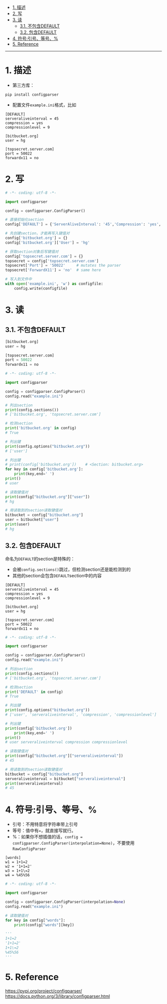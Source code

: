 - [1. 描述](#1-描述)
- [2. 写](#2-写)
- [3. 读](#3-读)
  - [3.1. 不包含DEFAULT](#31-不包含default)
  - [3.2. 包含DEFAULT](#32-包含default)
- [4. 符号:引号、等号、%](#4-符号引号等号)
- [5. Reference](#5-reference)

---

# 1. 描述
- 第三方库：
```python
pip install configparser
```
- 配置文件`example.ini`格式，比如
```
[DEFAULT]
serveraliveinterval = 45
compression = yes
compressionlevel = 9

[bitbucket.org]
user = hg

[topsecret.server.com]
port = 50022
forwardx11 = no
```

# 2. 写
```python
# -*- coding: utf-8 -*-

import configparser

config = configparser.ConfigParser()

# 直接初始化section
config['DEFAULT'] = {'ServerAliveInterval': '45','Compression': 'yes','CompressionLevel': '9'}

# 先创建section，才能再写入键值对
config['bitbucket.org'] = {}
config['bitbucket.org']['User'] = 'hg'

# 获取section对象后写键值对
config['topsecret.server.com'] = {}
topsecret = config['topsecret.server.com']
topsecret['Port'] = '50022'     # mutates the parser
topsecret['ForwardX11'] = 'no'  # same here

# 写入到文件中
with open('example.ini', 'w') as configfile:
    config.write(configfile)
```


# 3. 读

## 3.1. 不包含DEFAULT
```python
[bitbucket.org]
user = hg

[topsecret.server.com]
port = 50022
forwardx11 = no
```

```python
# -*- coding: utf-8 -*-

import configparser

config = configparser.ConfigParser()
config.read("example.ini")

# 列出section
print(config.sections())
# ['bitbucket.org', 'topsecret.server.com']

# 检测section
print('bitbucket.org' in config)
# True

# 列出键
print(config.options("bitbucket.org"))
# ['user']

# 列出键
# print(config['bitbucket.org'])	# <Section: bitbucket.org>
for key in config['bitbucket.org']:  
    print(key,end=' ')
print()
# user

# 读取键值对
print(config["bitbucket.org"]["user"])
# hg

# 用读取到的section读取键值对
bitbucket = config["bitbucket.org"]
user = bitbucket["user"]
print(user)
# hg
```

## 3.2. 包含DEFAULT 
命名为`DEFAULT`的section是特殊的：
- 会被`config.sections()`跳过，但检测section还是能检测到的
- 其他的section会包含`DEFAULT`section中的内容

```
[DEFAULT]
serveraliveinterval = 45
compression = yes
compressionlevel = 9

[bitbucket.org]
user = hg

[topsecret.server.com]
port = 50022
forwardx11 = no
```
```python
# -*- coding: utf-8 -*-

import configparser

config = configparser.ConfigParser()
config.read("example.ini")

# 列出section
print(config.sections())
# ['bitbucket.org', 'topsecret.server.com']

# 检测section
print('DEFAULT' in config)
# True

# 列出键
print(config.options("bitbucket.org"))
# ['user', 'serveraliveinterval', 'compression', 'compressionlevel']

# 列出键
print(config['bitbucket.org'])
    print(key,end=' ')
print()
# user serveraliveinterval compression compressionlevel

# 读取键值对
print(config["bitbucket.org"]["serveraliveinterval"])
# 45

# 用读取到的section读取键值对
bitbucket = config["bitbucket.org"]
serveraliveinterval = bitbucket["serveraliveinterval"]
print(serveraliveinterval)
# 45
```

# 4. 符号:引号、等号、%
- 引号：不用特意将字符串带上引号
- 等号：值中有`=`，就直接写就行。
- %：如果你不想插值的话，`config = configparser.ConfigParser(interpolation=None)`，不要使用`RawConfigParser `

```
[words]
w1 = 1+1=2
w2 = '1+1=2'
w3 = 1+1\=2
w4 = %45%56
```
```python
# -*- coding: utf-8 -*-

import configparser

config = configparser.ConfigParser(interpolation=None)
config.read("example.ini")

# 读取键值对
for key in config["words"]:
    print(config["words"][key])

'''
1+1=2
'1+1=2'
1+1\=2
%45%56
'''
```

# 5. Reference
<https://pypi.org/project/configparser/>
<https://docs.python.org/3/library/configparser.html>